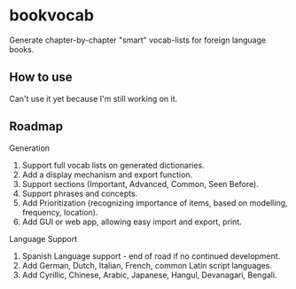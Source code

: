 # bookvocab

Generate chapter-by-chapter "smart" vocab-lists for foreign language books.

## How to use

Can't use it yet because I'm still working on it.

## Roadmap

Generation

1.  Support full vocab lists on generated dictionaries.
2.  Add a display mechanism and export function.
3.  Support sections (Important, Advanced, Common, Seen Before).
4.  Support phrases and concepts.
5.  Add Prioritization (recognizing importance of items, based on modelling, frequency, location).
6.  Add GUI or web app, allowing easy import and export, print.

Language Support

1.  Spanish Language support - end of road if no continued development.
2.  Add German, Dutch, Italian, French, common Latin script languages.
3.  Add Cyrillic, Chinese, Arabic, Japanese, Hangul, Devanagari, Bengali.